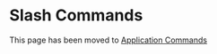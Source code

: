# Slash Commands

This page has been moved to [Application Commands](#DOCS_INTERACTIONS_APPLICATION_COMMANDS/)
